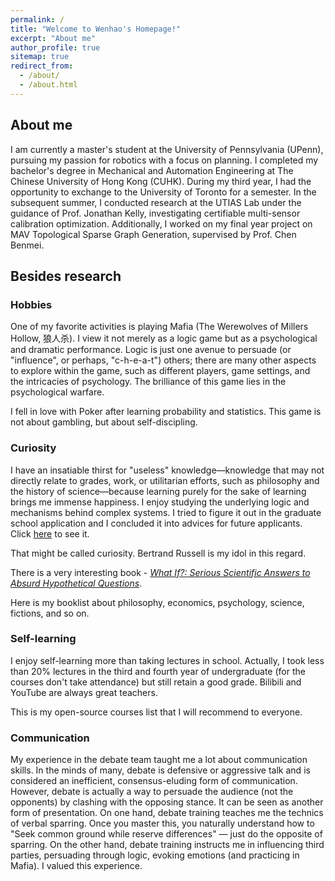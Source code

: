 ```yaml
---
permalink: /
title: "Welcome to Wenhao's Homepage!"
excerpt: "About me"
author_profile: true
sitemap: true
redirect_from: 
  - /about/
  - /about.html
---
```




## About me
I am currently a master's student at the University of Pennsylvania (UPenn), pursuing my passion for robotics with a focus on planning. I completed my bachelor's degree in Mechanical and Automation Engineering at The Chinese University of Hong Kong (CUHK). During my third year, I had the opportunity to exchange to the University of Toronto for a semester. In the subsequent summer, I conducted research at the UTIAS Lab under the guidance of Prof. Jonathan Kelly, investigating certifiable multi-sensor calibration optimization. Additionally, I worked on my final year project on MAV Topological Sparse Graph Generation, supervised by Prof. Chen Benmei. 


## Besides research 

### Hobbies

One of my favorite activities is playing Mafia (The Werewolves of Millers Hollow, 狼人杀). I view it not merely as a logic game but as a psychological and dramatic performance. Logic is just one avenue to persuade (or "influence", or perhaps, "c-h-e-a-t") others; there are many other aspects to explore within the game, such as different players, game settings, and the intricacies of psychology. The brilliance of this game lies in the psychological warfare.  

I fell in love with Poker after learning probability and statistics. This game is not about gambling, but about self-discipling. 

### Curiosity

I have an insatiable thirst for "useless" knowledge—knowledge that may not directly relate to grades, work, or utilitarian efforts, such as philosophy and the history of science—because learning purely for the sake of learning brings me immense happiness. I enjoy studying the underlying logic and mechanisms behind complex systems. I tried to figure it out in the graduate school application and I concluded it into advices for future applicants. Click [here](https://github.com/Hao-Starrr/Graduate-Application-for-CUHKer) to see it. 

That might be called curiosity. Bertrand Russell is my idol in this regard.

There is a very interesting book - *[What If?: Serious Scientific Answers to Absurd Hypothetical Questions](https://en.wikipedia.org/wiki/What_If%3F_(book))*. 

Here is my booklist about philosophy, economics, psychology, science, fictions, and so on. 

### Self-learning
I enjoy self-learning more than taking lectures in school. Actually, I took less than 20% lectures in the third and fourth year of undergraduate (for the courses don't take attendance) but still retain a good grade. Bilibili and YouTube are always great teachers.  

This is my open-source courses list that I will recommend to everyone. 

### Communication

My experience in the debate team taught me a lot about communication skills. In the minds of many, debate is defensive or aggressive talk and is considered an inefficient, consensus-eluding form of communication. However, debate is actually a way to persuade the audience (not the opponents) by clashing with the opposing stance. It can be seen as another form of presentation. On one hand, debate training teaches me the technics of verbal sparring. Once you master this, you naturally understand how to "Seek common ground while reserve differences" — just do the opposite of sparring. On the other hand, debate training instructs me in influencing third parties, persuading through logic, evoking emotions (and practicing in Mafia). I valued this experience. 



<br />

